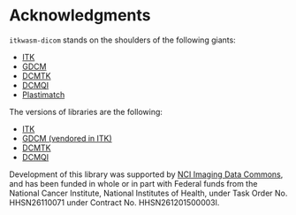 # Acknowledgments

`itkwasm-dicom` stands on the shoulders of the following giants:

- [ITK](https://docs.itk.org/)
- [GDCM](https://sourceforge.net/projects/gdcm/)
- [DCMTK](https://dicom.offis.de/dcmtk.php.en)
- [DCMQI](https://github.com/QIICR/dcmqi)
- [Plastimatch](https://plastimatch.org/)

The versions of libraries are the following:

- [ITK](https://github.com/InsightSoftwareConsortium/ITK-Wasm/blob/main/itk_wasm_env.bash#L18-L19)
- [GDCM (vendored in
  ITK)](https://github.com/InsightSoftwareConsortium/ITK-Wasm/blob/main/itk_wasm_env.bash#L18-L19)
- [DCMTK](https://github.com/InsightSoftwareConsortium/ITK-Wasm/blob/main/itk_wasm_env.bash#L15-L16)
- [DCMQI](https://github.com/InsightSoftwareConsortium/ITK-Wasm/blob/main/packages/dicom/dcmtk/CMakeLists.txt#L16-L17)

Development of this library was supported by [NCI Imaging Data Commons](https://imaging.datacommons.cancer.gov/), and has been funded in whole or in part with Federal funds from the National Cancer Institute, National Institutes of Health, under Task Order No. HHSN26110071 under Contract No. HHSN261201500003l.

